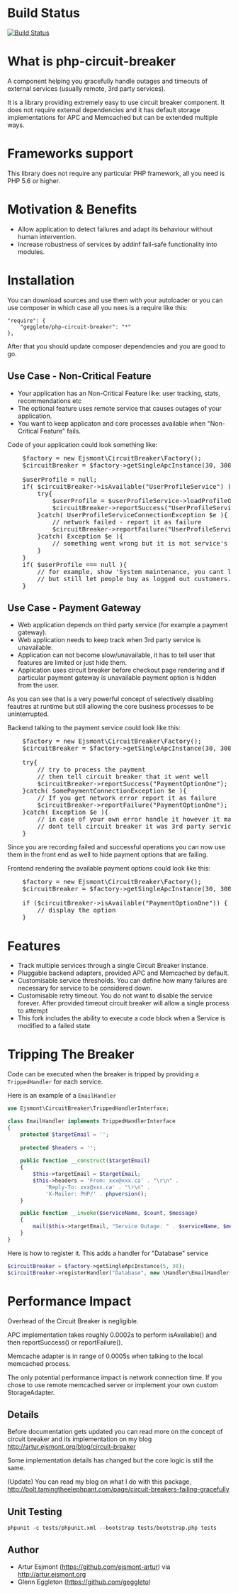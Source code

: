 # Build Status 
[![Build Status](https://travis-ci.org/geggleto/php-circuit-breaker.svg?branch=master)](https://travis-ci.org/geggleto/php-circuit-breaker)

# What is php-circuit-breaker

A component helping you gracefully handle outages and timeouts of external services (usually remote, 3rd party services).

It is a library providing extremely easy to use circuit breaker component. It does not require external dependencies and it has default storage
implementations for APC and Memcached but can be extended multiple ways.

# Frameworks support

This library does not require any particular PHP framework, all you need is PHP 5.6 or higher.

# Motivation & Benefits

* Allow application to detect failures and adapt its behaviour without human intervention.
* Increase robustness of services by addinf fail-safe functionality into modules.

# Installation

You can download sources and use them with your autoloader or you can use composer in which case all you nees is a require like this:

    "require": {
        "geggleto/php-circuit-breaker": "*"
    },

After that you should update composer dependencies and you are good to go.

## Use Case - Non-Critical Feature

* Your application has an Non-Critical Feature like: user tracking, stats, recommendations etc
* The optional feature uses remote service that causes outages of your application.
* You want to keep applicaton and core processes available when "Non-Critical Feature" fails.

Code of your application could look something like:
<pre>
    $factory = new Ejsmont\CircuitBreaker\Factory();
    $circuitBreaker = $factory->getSingleApcInstance(30, 300);

    $userProfile = null;
    if( $circuitBreaker->isAvailable("UserProfileService") ){
        try{
            $userProfile = $userProfileService->loadProfileOrWhatever();
            $circuitBreaker->reportSuccess("UserProfileService");
        }catch( UserProfileServiceConnectionException $e ){
            // network failed - report it as failure
            $circuitBreaker->reportFailure("UserProfileService");
        }catch( Exception $e ){
            // something went wrong but it is not service's fault, dont report as failure
        }
    }
    if( $userProfile === null ){
        // for example, show 'System maintenance, you cant login now.' message
        // but still let people buy as logged out customers.
    }
</pre>

## Use Case - Payment Gateway

* Web application depends on third party service (for example a payment gateway).
* Web application needs to keep track when 3rd party service is unavailable.
* Application can not become slow/unavailable, it has to tell user that features are limited or just hide them.
* Application uses circuit breaker before checkout page rendering and if particular payment gateway is unavailable 
payment option is hidden from the user.

As you can see that is a very powerful concept of selectively disabling feautres at runtime but still allowing the
core business processes to be uninterrupted.

Backend talking to the payment service could look like this:
<pre>
    $factory = new Ejsmont\CircuitBreaker\Factory();
    $circuitBreaker = $factory->getSingleApcInstance(30, 300);

    try{
        // try to process the payment
        // then tell circuit breaker that it went well
        $circuitBreaker->reportSuccess("PaymentOptionOne");
    }catch( SomePaymentConnectionException $e ){
        // If you get network error report it as failure
        $circuitBreaker->reportFailure("PaymentOptionOne");
    }catch( Exception $e ){
        // in case of your own error handle it however it makes sense but
        // dont tell circuit breaker it was 3rd party service failure
    }
</pre>

Since you are recording failed and successful operations you can now use them in the front end as well 
to hide payment options that are failing.

Frontend rendering the available payment options could look like this:
<pre>
    $factory = new Ejsmont\CircuitBreaker\Factory();
    $circuitBreaker = $factory->getSingleApcInstance(30, 300);

    if ($circuitBreaker->isAvailable("PaymentOptionOne")) {
        // display the option
    }
</pre>

# Features

* Track multiple services through a single Circuit Breaker instance.
* Pluggable backend adapters, provided APC and Memcached by default.
* Customisable service thresholds. You can define how many failures are necessary for service to be considered down.
* Customisable retry timeout. You do not want to disable the service forever. After provided timeout 
circuit breaker will allow a single process to attempt 
* This fork includes the ability to execute a code block when a Service is modified to a failed state

# Tripping The Breaker
Code can be executed when the breaker is tripped by providing a `TrippedHandler` for each service.

Here is an example of a `EmailHandler`

```php
use Ejsmont\CircuitBreaker\TrippedHandlerInterface;

class EmailHandler implements TrippedHandlerInterface
{
    protected $targetEmail = '';
    
    protected $headers = '';
    
    public function __construct($targetEmail)
    {
        $this->targetEmail = $targetEmail;
        $this->headers = 'From: xxx@xxx.ca' . "\r\n" .
            'Reply-To: xxx@xxx.ca' . "\r\n" .
            'X-Mailer: PHP/' . phpversion();
    }

    public function __invoke($serviceName, $count, $message)
    {
        mail($this->targetEmail, "Service Outage: " . $serviceName, $message, $this->headers);
    }
}
```

Here is how to register it. This adds a handler for "Database" service
```php
$circuitBreaker = $factory->getSingleApcInstance(5, 30);
$circuitBreaker->registerHandler("Database", new \Handler\EmailHandler("your_email@your_domain.com"));
```

# Performance Impact

Overhead of the Circuit Breaker is negligible. 

APC implementation takes roughly 0.0002s to perform isAvailable() and then reportSuccess() or reportFailure().

Memcache adapter is in range of 0.0005s when talking to the local memcached process. 

The only potential performance impact is network connection time. If you chose to use remote memcached server or
implement your own custom StorageAdapter.

## Details

Before documentation gets updated you can read more on the concept of circuit breaker and
its implementation on my blog http://artur.ejsmont.org/blog/circuit-breaker

Some implementation details has changed but the core logic is still the same.

(Update) You can read my blog on what I do with this package, http://bolt.tamingtheelephpant.com/page/circuit-breakers-failing-gracefully

## Unit Testing
`phpunit -c tests/phpunit.xml --bootstrap tests/bootstrap.php tests`

## Author

* Artur Esjmont (https://github.com/ejsmont-artur) via http://artur.ejsmont.org
* Glenn Eggleton (https://github.com/geggleto)

